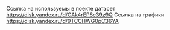 Ссылка на используемы в поекте датасет https://disk.yandex.ru/d/CAk4rEP8c39z9Q
Ссылка на графики https://disk.yandex.ru/d/9TCCHWG0pC36YA
